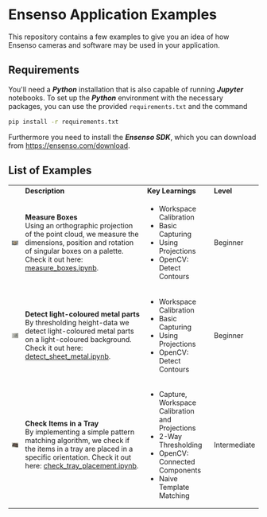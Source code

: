 # Ensenso Application Examples

This repository contains a few examples to give you an idea of how Ensenso cameras and software may be used in your application.

## Requirements

You'll need a **_Python_** installation that is also capable of running **_Jupyter_** notebooks. To set up the **_Python_** environment with the necessary packages, you can use the provided `requirements.txt` and the command

```bash
pip install -r requirements.txt
```

Furthermore you need to install the **_Ensenso SDK_**, which you can download from https://ensenso.com/download.

## List of Examples

<table>
    <tr><td></td><td><b>Description</b></td><td><b>Key Learnings</b></td><td><b>Level</b></td></tr>
    <tr>
        <td><img src="measure_boxes/measure_boxes.jpg" alt="1" width="300px"></td>
        <td>
            <b>Measure Boxes</b><br>Using an orthographic projection of the point cloud, we measure the dimensions, position and rotation of singular boxes on a palette.
            Check it out here: <a href="measure_boxes/measure_boxes.ipynb">measure_boxes.ipynb</a>.
        </td>
        <td>
            <ul>
                <li>Workspace Calibration</li>
                <li>Basic Capturing</li>
                <li>Using Projections</li>
                <li>OpenCV: Detect Contours</li>
            </ul>
        </td>
        <td>Beginner</td>
    </tr>
    <tr>
        <td><img src="detect_sheet_metal/detect_sheet_metal.jpg" alt="2" width="300px"></td>
        <td>
            <b>Detect light-coloured metal parts</b><br>By thresholding height-data we detect light-coloured metal parts on a light-coloured background.
            Check it out here: <a href="detect_sheet_metal/detect_sheet_metal.ipynb">detect_sheet_metal.ipynb</a>.
        </td>
        <td>
            <ul>
                <li>Workspace Calibration</li>
                <li>Basic Capturing</li>
                <li>Using Projections</li>
                <li>OpenCV: Detect Contours</li>
            </ul>
        </td>
        <td>Beginner</td>
    </tr>
    <tr>
        <td><img src="check_tray_placement/check_trays.jpg" alt="2" width="300px"></td>
        <td>
            <b>Check Items in a Tray</b><br>By implementing a simple pattern matching algorithm, we check if the items in a tray are placed in a specific orientation.
            Check it out here: <a href="check_tray_placement/check_tray_placement.ipynb">check_tray_placement.ipynb</a>.
        </td>
        <td>
            <ul>
                <li>Capture, Workspace Calibration and Projections</li>
                <li>2-Way Thresholding</li>
                <li>OpenCV: Connected Components</li>
                <li>Naive Template Matching</li>
            </ul>
        </td>
        <td>Intermediate</td>
    </tr>
</table>
